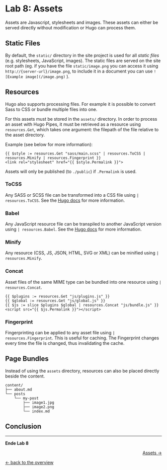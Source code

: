 # Lab 8: Assets

Assets are Javascript, stylesheets and images. These assets can either be served directly without modification or Hugo can process them.

## Static Files

By default, the `static/` directory in the site project is used for all _static files_ (e.g. stylesheets, JavaScript, images). The static files are served on the site root path (eg. if you have the file `static/image.png` you can access it using `http://{server-url}/image.png`, to include it in a document you can use `![Example image](/image.png)` ).

## Resources

Hugo also supports processing files. For example it is possible to convert Sass to CSS or bundle multiple files into one.

For this assets must be stored in the `assets/` directory. In order to process an asset with Hugo Pipes, it must be retrieved as a resource using `resources.Get`, which takes one argument: the filepath of the file relative to the asset directory.

Example (see below for more information):
```
{{ $style := resources.Get "sass/main.scss" | resources.ToCSS | resources.Minify | resources.Fingerprint }}
<link rel="stylesheet" href="{{ $style.Permalink }}">
```
Assets will only be published (to `./public`) if `.Permalink` is used.

### ToCSS
Any SASS or SCSS file can be transformed into a CSS file using `| resources.ToCSS`. See the [Hugo docs](https://gohugo.io/hugo-pipes/scss-sass/) for more information.

### Babel
Any JavaScript resource file can be transpiled to another JavaScript version using `| resources.Babel`. See the [Hugo docs](https://gohugo.io/hugo-pipes/babel/) for more information.

### Minify
Any resource (CSS, JS, JSON, HTML, SVG or XML) can be minified using `| resources.Minify`.

### Concat
Asset files of the same MIME type can be bundled into one resource using `| resources.Concat`.
```
{{ $plugins := resources.Get "js/plugins.js" }}
{{ $global := resources.Get "js/global.js" }}
{{ $js := slice $plugins $global | resources.Concat "js/bundle.js" }}
<script src="{{ $js.Permalink }}"></script>
```

### Fingerprint
Fingerprinting can be applied to any asset file using `| resources.Fingerprint`. This is useful for caching. The Fingerprint changes every time the file is changed, thus invalidating the cache.

## Page Bundles

Instead of using the `assets` directory, resources can also be placed directly beside the content.
```
content/
├── about.md
└── posts
    └── my-post
        ├── image1.jpg
        ├── image2.png
        └── index.md
```

## Conclusion

---

**Ende Lab 8**

<p width="100px" align="right"><a href="08_assets.md">Assets →</a></p>

[← back to the overview](../README.md)
